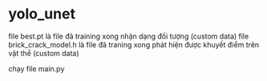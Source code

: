 # yolo_unet
file best.pt là file đã training xong nhận dạng đối tượng (custom data)
file brick_crack_model.h là file đã traning xong phát hiện được khuyết điểm trên vật thể (custom data)

chạy file main.py
